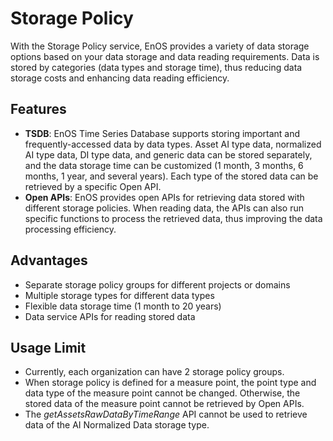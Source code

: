 # Storage Policy

With the Storage Policy service, EnOS provides a variety of data storage options based on your data storage and data reading requirements. Data is stored by categories (data types and storage time), thus reducing data storage costs and enhancing data reading efficiency.

## Features
- **TSDB**: EnOS Time Series Database supports storing important and frequently-accessed data by data types. Asset AI type data, normalized AI type data, DI type data, and generic data can be stored separately, and the data storage time can be customized (1 month, 3 months, 6 months, 1 year, and several years). Each type of the stored data can be retrieved by a specific Open API.
- **Open APIs**: EnOS provides open APIs for retrieving data stored with different storage policies. When reading data, the APIs can also run specific functions to process the retrieved data, thus improving the data processing efficiency.

<!--

**Archive DB**: The Archive database supports storing historical asset data with huge size for a longer time. Data stored in the archive DB can be used for further analysis and generating reports.

-->

## Advantages

- Separate storage policy groups for different projects or domains
- Multiple storage types for different data types
- Flexible data storage time (1 month to 20 years)
- Data service APIs for reading stored data

## Usage Limit
- Currently, each organization can have 2 storage policy groups.
- When storage policy is defined for a measure point, the point type and data type of the measure point cannot be changed. Otherwise, the stored data of the measure point cannot be retrieved by Open APIs.
- The *getAssetsRawDataByTimeRange* API cannot be used to retrieve data of the AI Normalized Data storage type.
